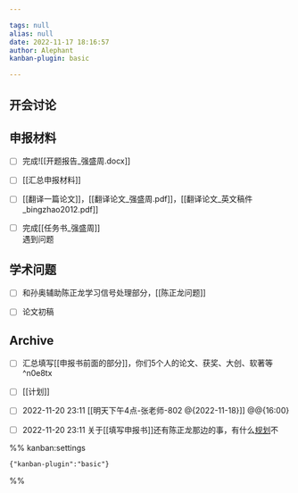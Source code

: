 ```yaml
---

tags: null
alias: null
date: 2022-11-17 18:16:57
author: Alephant
kanban-plugin: basic

---
```


## 开会讨论



## 申报材料

- [ ] 完成![[开题报告_强盛周.docx]]
- [ ] [[汇总申报材料]]
- [ ] [[翻译一篇论文]]，[[翻译论文_强盛周.pdf]]，[[翻译论文_英文稿件_bingzhao2012.pdf]]
- [ ] 完成[[任务书_强盛周]] <br>遇到问题


## 学术问题

- [ ] 和孙奥辅助陈正龙学习信号处理部分，[[陈正龙问题]]
- [ ] 论文初稿


## Archive

- [ ] 汇总填写[[申报书前面的部分]]，你们5个人的论文、获奖、大创、软著等 ^n0e8tx
- [ ] [[计划]]
- [ ] 2022-11-20 23:11 [[明天下午4点-张老师-802 @{2022-11-18}]] @@{16:00}
- [ ] 2022-11-20 23:11 关于[[填写申报书]]还有陈正龙那边的事，有什么[规划](计划)不




%% kanban:settings
```
{"kanban-plugin":"basic"}
```
%%